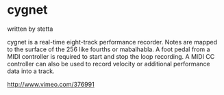 # cygnet

written by stetta

cygnet is a real-time eight-track performance recorder. Notes are mapped to the surface of the 256 like fourths or mabalhabla.  A foot pedal from a MIDI controller is required to start and stop the loop recording. A MIDI CC controller can also be used to record velocity or additional performance data into a track. 

http://www.vimeo.com/376991